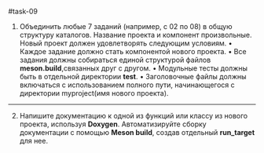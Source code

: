 #task-09

1. Объединить любые 7 заданий (например, с 02 по 08) в общую структуру каталогов.
Название проекта и компонент произвольные. Новый проект должен удовлетворять следующим условиям.
• Каждое задание должно стать компонентой нового проекта.
• Все задания должны собираться единой структурой файлов
**meson.build**,связанных друг с другом.
• Модульные тесты должны быть в отдельной директории
**test**.
• Заголовочные файлы должны включаться с использованием полного пути,
начинающегося с директории myproject(имя нового проекта).
---
2. Напишите документацию к одной из функций или классу из нового проекта,
используя **Doxygen**. Автоматизируйте сборку документации с помощью **Meson
build**, создав отдельный **run_target** для нее.
